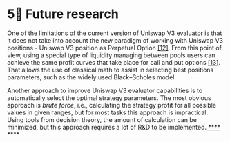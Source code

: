 # 5⃣ Future research

One of the limitations of the current version of Uniswap V3 evaluator is that it does not take into account the new paradigm of working with Uniswap V3 positions - Uniswap V3 position as Perpetual Option [\[12\]](information-sources.md). From this point of view, using a special type of liquidity managing between pools users can achieve the same profit curves that take place for call and put options [\[13\]](information-sources.md). That allows the use of classical math to assist in selecting best positions parameters, such as the widely used Black–Scholes model.&#x20;

Another approach to improve Uniswap V3 evaluator capabilities is to automatically select the optimal strategy parameters. The most obvious approach is _brute force_, i.e., calculating the strategy profit for all possible values in given ranges, but for most tasks this approach is impractical. Using tools from decision theory, the amount of calculation can be minimized, but this approach requires a lot of R\&D to be implemented.[ **** ](https://arxiv.org/abs/2204.14232)****
